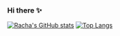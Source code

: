 
<!--
**said-racha/said-racha** is a ✨ _special_ ✨ repository because its `README.md` (this file) appears on your GitHub profile.

Here are some ideas to get you started:

- 🔭 I’m currently working on ...
- 🌱 I’m currently learning ...
- 👯 I’m looking to collaborate on ...
- 🤔 I’m looking for help with ...
- 💬 Ask me about ...
- 📫 How to reach me: ...
- 😄 Pronouns: ...
- ⚡ Fun fact: ...
-->

### Hi there ✨

[![Racha's GitHub stats](https://github-readme-stats.vercel.app/api?username=Said-Racha&count_private=false&show_icons=true&theme=tokyonight)](https://github.com/said-racha/github-readme-stats)
[![Top Langs](https://github-readme-stats.vercel.app/api/top-langs/?username=said-racha&layout=compact&theme=tokyonight)](https://github.com/said-racha/github-readme-stats)
